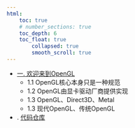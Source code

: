 ```yaml
---
html:
    toc: true
    # number_sections: true
    toc_depth: 6
    toc_float: true
        collapsed: true
        smooth_scroll: true
--- 
```

<!-- @import "TOC" {cmd="toc" depthFrom=1 depthTo=6 orderedList=false} -->

<!-- code_chunk_output -->
- [一. 欢迎来到OpenGL][1]
  - 1.1 OpenGL核心本身只是一种规范
  - 1.2 OpenGL由显卡驱动厂商提供实现
  - 1.3 OpenGL、Direct3D、Metal
  - 1.3 现代OpenGL、传统OpenGL
- . [代码仓库][8]


[1]: https://www.bilibili.com/video/BV1Ni4y1o7Au/
[2]: https://visualstudio.microsoft.com/
[3]: https://www.wholetomato.com/
[4]: https://www.asciitable.com/
[5]: https://wandbox.org/
[6]: https://github.com/ocornut/imgui/
[7]: https://www.cnblogs.com/zhangyi1357/p/16018810.html/
[8]: https://github.com/speauty/ChernoOpenGL/
<!-- /code_chunk_output -->







